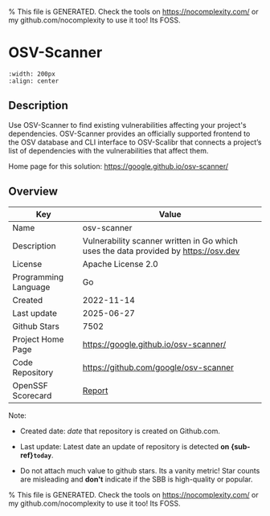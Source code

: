 
% This file is GENERATED. Check the tools on https://nocomplexity.com/ or my github.com/nocomplexity to use it too! Its FOSS. 

# OSV-Scanner


```{image} https://github.com/google/osv-scanner/raw/main/docs/images/osv-scanner-full-logo-lightmode.svg 
:width: 200px 
:align: center 
```

## Description 

Use OSV-Scanner to find existing vulnerabilities affecting your project's dependencies. OSV-Scanner provides an officially supported frontend to the OSV database and CLI interface to OSV-Scalibr that connects a project’s list of dependencies with the vulnerabilities that affect them.

Home page for this solution: https://google.github.io/osv-scanner/ 

## Overview 

| Key | Value |
| --- | --- |
| Name | osv-scanner |
| Description | Vulnerability scanner written in Go which uses the data provided by https://osv.dev |
| License | Apache License 2.0 |
| Programming Language | Go |
| Created | 2022-11-14 |
| Last update | 2025-06-27 |
| Github Stars | 7502 |
| Project Home Page | https://google.github.io/osv-scanner/ |
| Code Repository | https://github.com/google/osv-scanner |
| OpenSSF Scorecard | [Report](https://securityscorecards.dev/viewer/?uri=github.com/google/osv-scanner) |

Note:
 - Created date: *date* that repository is created on Github.com. 

- Last update: Latest date an update of repository is detected **on {sub-ref}`today`**. 

- Do not attach much value to github stars. Its a vanity metric! Star counts are misleading and 
**don't** indicate if the SBB is high-quality or popular.

% This file is GENERATED. Check the tools on https://nocomplexity.com/ or my github.com/nocomplexity to use it too! Its FOSS. 

